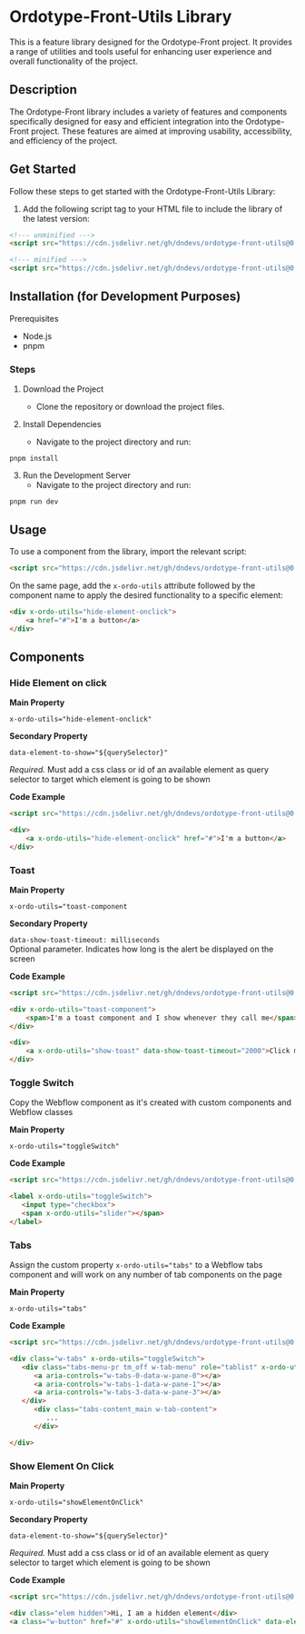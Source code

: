 
# Ordotype-Front-Utils Library

This is a feature library designed for the Ordotype-Front project. It provides a range of utilities and tools useful for enhancing user experience and overall functionality of the project.

## Description

The Ordotype-Front library includes a variety of features and components specifically designed for easy and efficient integration into the Ordotype-Front project. These features are aimed at improving usability, accessibility, and efficiency of the project.

## Get Started
Follow these steps to get started with the Ordotype-Front-Utils Library:


1. Add the following script tag to your HTML file to include the library of the latest version:
```html
<!--- unminified --->
<script src="https://cdn.jsdelivr.net/gh/dndevs/ordotype-front-utils@0.0.1/src/${component}"></script>

<!--- minified --->
<script src="https://cdn.jsdelivr.net/gh/dndevs/ordotype-front-utils@0.0.1/dist/${component}"></script>

```

## Installation (for Development Purposes)
Prerequisites
- Node.js
- pnpm

### Steps

1. Download the Project
   - Clone the repository or download the project files.

2. Install Dependencies
   - Navigate to the project directory and run:
```
pnpm install
```

3. Run the Development Server
    - Navigate to the project directory and run:
```
pnpm run dev
```

## Usage

To use a component from the library, import the relevant script:

```html
<script src="https://cdn.jsdelivr.net/gh/dndevs/ordotype-front-utils@0.0.1/src/hideElementOnClick.js"></script>
```

On the same page, add the `x-ordo-utils` attribute followed by the component name to apply the desired functionality to a specific element:

```html
<div x-ordo-utils="hide-element-onclick">
    <a href="#">I'm a button</a>
</div>
```



## Components
### Hide Element on click

**Main Property**

`x-ordo-utils="hide-element-onclick"`

**Secondary Property**

`data-element-to-show="${querySelector}"`

*Required.* Must add a css class or id of an available element as query selector to target which element is going to be shown

**Code Example**
```html
<script src="https://cdn.jsdelivr.net/gh/dndevs/ordotype-front-utils@0.0.1/dist/hideElementOnClick.js"></script>

<div>
    <a x-ordo-utils="hide-element-onclick" href="#">I'm a button</a> 
</div>
```

### Toast
**Main Property**

`x-ordo-utils="toast-component`

**Secondary Property**

`data-show-toast-timeout: milliseconds` <br /> 
Optional parameter. Indicates how long is the alert be displayed on the screen

**Code Example**
```html
<script src="https://cdn.jsdelivr.net/gh/dndevs/ordotype-front-utils@0.0.1/dist/toast.js"></script>

<div x-ordo-utils="toast-component">
    <span>I'm a toast component and I show whenever they call me</span> 
</div>

<div>
    <a x-ordo-utils="show-toast" data-show-toast-timeout="2000">Click me to show the toast</a>
</div>
```

### Toggle Switch
Copy the Webflow component as it's created with custom components and Webflow classes

**Main Property**

`x-ordo-utils="toggleSwitch"`

**Code Example**
```html
<script src="https://cdn.jsdelivr.net/gh/dndevs/ordotype-front-utils@0.0.1/dist/toggleSwitch.js"></script>

<label x-ordo-utils="toggleSwitch">
   <input type="checkbox">
   <span x-ordo-utils="slider"></span>
</label>
```

### Tabs
Assign the custom property  `x-ordo-utils="tabs"` to a Webflow tabs component and will work on any number of tab components on the page

**Main Property**

`x-ordo-utils="tabs"`

**Code Example**
```html
<script src="https://cdn.jsdelivr.net/gh/dndevs/ordotype-front-utils@0.0.1/dist/tabs.js"></script>

<div class="w-tabs" x-ordo-utils="toggleSwitch">
   <div class="tabs-menu-pr tm_off w-tab-menu" role="tablist" x-ordo-utils="tabs">
      <a aria-controls="w-tabs-0-data-w-pane-0"></a>
      <a aria-controls="w-tabs-1-data-w-pane-1"></a>
      <a aria-controls="w-tabs-3-data-w-pane-3"></a>
   </div>
      <div class="tabs-content_main w-tab-content">
         ...
      </div>

</div>
```

### Show Element On Click

**Main Property**

`x-ordo-utils="showElementOnClick"`

**Secondary Property**

`data-element-to-show="${querySelector}"`

*Required.* Must add a css class or id of an available element as query selector to target which element is going to be shown

**Code Example**
```html
<script src="https://cdn.jsdelivr.net/gh/dndevs/ordotype-front-utils@0.0.1/dist/showElementOnClick.js"></script>

<div class="elem hidden">Hi, I am a hidden element</div>
<a class="w-button" href="#" x-ordo-utils="showElementOnClick" data-element-to-show=".elem.hidden">Click me!</a></div>
```